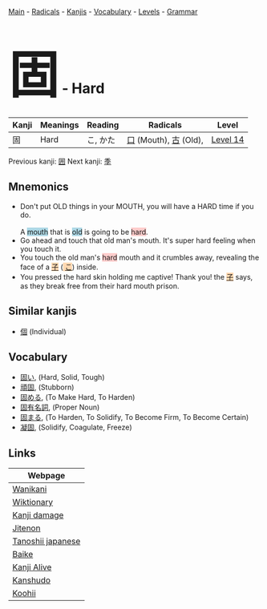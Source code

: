 <style> bigfont {font-size: 100px}</style>
[Main](../README.md) -
[Radicals](../radicals.md) -
[Kanjis](../kanjis.md) -
[Vocabulary](../vocabulary.md) -
[Levels](../levels.md) -
[Grammar](../grammar.md)
# <bigfont> 固</bigfont> - Hard 

| Kanji | Meanings | Reading | Radicals | Level |
| --- | --- | --- | --- | --- |
| 固 | Hard | こ, かた | [口](../radicals/口.md) (Mouth), [古](../radicals/古.md) (Old),  | [Level 14](../levels/wk_level14.md) |

Previous kanji: [囲](囲.md) Next kanji: [季](季.md) 

## Mnemonics
 * Don't put OLD things in your MOUTH, you will have a HARD time if you do.<br><br>A <span style="background-color:#ADD8E6"> mouth</span> that is <span style="background-color:#ADD8E6"> old</span> is going to be <span style="background-color:#ffcccb"> hard</span>.
* Go ahead and touch that old man's mouth. It's super hard feeling when you touch it.
* You touch the old man's <span style="background-color:#ffcccb"> hard</span> mouth and it crumbles away, revealing the face of a <span style="background-color:#ffcccb"> <span style="background-color:#fed8b1"> [子](https://jisho.org/search/子)</span></span> (<span style="background-color:#fed8b1"> [こ](https://jisho.org/search/こ)</span>) inside.
* You pressed the hard skin holding me captive! Thank you! the <span style="background-color:#fed8b1"> [子](https://jisho.org/search/子)</span> says, as they break free from their hard mouth prison.


## Similar kanjis
 * [個](個.md) (Individual)


## Vocabulary
 * [固い](../vocabulary/固.md), (Hard, Solid, Tough)
* [頑固](../vocabulary/固.md), (Stubborn)
* [固める](../vocabulary/固.md), (To Make Hard, To Harden)
* [固有名詞](../vocabulary/固.md), (Proper Noun)
* [固まる](../vocabulary/固.md), (To Harden, To Solidify, To Become Firm, To Become Certain)
* [凝固](../vocabulary/固.md), (Solidify, Coagulate, Freeze)



## Links 

| Webpage |
| --- |
| [Wanikani          ](https://www.wanikani.com/kanji/固) |
| [Wiktionary        ](https://en.wiktionary.org/wiki/固) |
| [Kanji damage      ](http://www.kanjidamage.com/kanji/search?utf8=✓&q=固) |
| [Jitenon           ](https://jitenon.com/kanji/固) |
| [Tanoshii japanese ](https://www.tanoshiijapanese.com/dictionary/kanji.cfm?k=固) |
| [Baike             ](https://baike.baidu.com/item/固) |
| [Kanji Alive       ](https://app.kanjialive.com/固) |
| [Kanshudo          ](https://www.kanshudo.com/searchmn?q=固) |
| [Koohii            ](https://kanji.koohii.com/study/kanji/固) |
